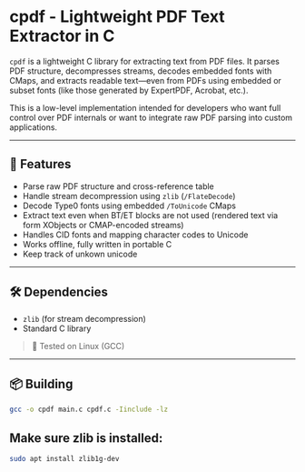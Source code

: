 # cpdf - Lightweight PDF Text Extractor in C

`cpdf` is a lightweight C library for extracting text from PDF files. It parses PDF structure, decompresses streams, decodes embedded fonts with CMaps, and extracts readable text—even from PDFs using embedded or subset fonts (like those generated by ExpertPDF, Acrobat, etc.).

This is a low-level implementation intended for developers who want full control over PDF internals or want to integrate raw PDF parsing into custom applications.

---

## 🚀 Features

- Parse raw PDF structure and cross-reference table
- Handle stream decompression using `zlib` (`/FlateDecode`)
- Decode Type0 fonts using embedded `/ToUnicode` CMaps
- Extract text even when BT/ET blocks are not used (rendered text via form XObjects or CMAP-encoded streams)
- Handles CID fonts and mapping character codes to Unicode
- Works offline, fully written in portable C
- Keep track of unkown unicode

---

## 🛠 Dependencies

- `zlib` (for stream decompression)
- Standard C library

> 🧪 Tested on Linux (GCC)

---

## 📦 Building

```bash
gcc -o cpdf main.c cpdf.c -Iinclude -lz
```

## Make sure zlib is installed:

```bash
sudo apt install zlib1g-dev
```

